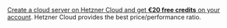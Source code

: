 [Create a cloud server on Hetzner Cloud and get **€20 free credits** on your account](https://hetzner.cloud/?ref=tsstd8xSp1bt).
Hetzner Cloud provides the best price/performance ratio.
